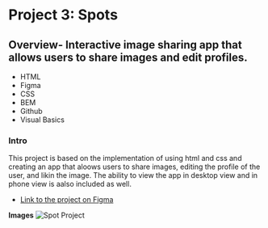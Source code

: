 # Project 3: Spots

## Overview- Interactive image sharing app that allows users to share images and edit profiles.

- HTML
- Figma
- CSS
- BEM
- Github
- Visual Basics

### Intro

This project is based on the implementation of using html and css and creating an app that aloows users to share images,
editing the profile of the user, and likin the image. The ability to view the app in desktop view and in phone view is aalso included
as well.

- [Link to the project on Figma](https://github.com/isolebo/se_project_spots)

**Images**
![Spot Project](../se_project_spots/spot.png)
